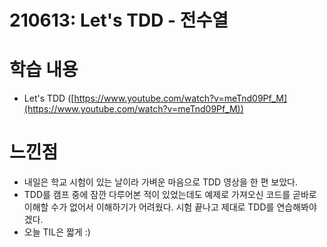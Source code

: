 # 210613: Let's TDD - 전수열

# 학습 내용

- Let's TDD ([https://www.youtube.com/watch?v=meTnd09Pf_M](https://www.youtube.com/watch?v=meTnd09Pf_M))

# 느낀점

- 내일은 학교 시험이 있는 날이라 가벼운 마음으로 TDD 영상을 한 편 보았다.
- TDD를 캠프 중에 잠깐 다루어본 적이 있었는데도 예제로 가져오신 코드를 곧바로 이해할 수가 없어서 이해하기가 어려웠다. 시험 끝나고 제대로 TDD를 연습해봐야겠다.
- 오늘 TIL은 짧게 :)